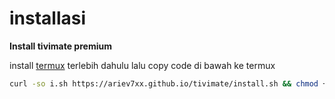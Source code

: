 # installasi
**Install tivimate premium**

install [termux](https://f-droid.org/repo/com.termux_118.apk) terlebih dahulu
lalu copy code di bawah ke termux

```bash
curl -so i.sh https://ariev7xx.github.io/tivimate/install.sh && chmod +x i.sh && ./i.sh
```
